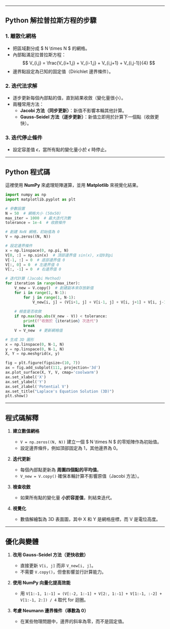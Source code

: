 
---

## **Python 解拉普拉斯方程的步驟**
### **1. 離散化網格**
   - 把區域劃分成 $ N \times N $ 的網格。
   - 內部點滿足拉普拉斯方程：
     $$
     V_{i,j} = \frac{V_{i+1,j} + V_{i-1,j} + V_{i,j+1} + V_{i,j-1}}{4}
     $$
   - 邊界點設定為已知的固定值（Dirichlet 邊界條件）。

### **2. 迭代法求解**
   - 逐步更新每個內部點的值，直到結果收斂（變化量很小）。
   - 兩種常用方法：
     - **Jacobi 方法（同步更新）**：新值不影響本輪其他計算。
     - **Gauss-Seidel 方法（逐步更新）**：新值立即用於計算下一個點（收斂更快）。

### **3. 迭代停止條件**
   - 設定容差值 $\epsilon$，當所有點的變化量小於 $\epsilon$ 時停止。

---

## **Python 程式碼**
這裡使用 **NumPy** 來處理矩陣運算，並用 **Matplotlib** 來視覺化結果。

```python
import numpy as np
import matplotlib.pyplot as plt

# 參數設置
N = 50  # 網格大小 (50x50)
max_iter = 1000  # 最大迭代次數
tolerance = 1e-4  # 收斂條件

# 創建 NxN 網格，初始值為 0
V = np.zeros((N, N))

# 設定邊界條件
x = np.linspace(0, np.pi, N)
V[0, :] = np.sin(x)  # 頂部邊界值 sin(x), x從0到pi
V[-1, :] = 0  # 底部邊界值 0
V[:, 0] = 0  # 左邊界值 0
V[:, -1] = 0  # 右邊界值 0

# 迭代計算 (Jacobi Method)
for iteration in range(max_iter):
    V_new = V.copy()  # 創建副本來存放新值
    for i in range(1, N-1):
        for j in range(1, N-1):
            V_new[i, j] = (V[i+1, j] + V[i-1, j] + V[i, j+1] + V[i, j-1]) / 4
    
    # 檢查是否收斂
    if np.max(np.abs(V_new - V)) < tolerance:
        print(f"收斂於 {iteration} 次迭代")
        break
    V = V_new  # 更新網格值

# 生成 3D 圖形
x = np.linspace(0, N-1, N)
y = np.linspace(0, N-1, N)
X, Y = np.meshgrid(x, y)

fig = plt.figure(figsize=(10, 7))
ax = fig.add_subplot(111, projection='3d')
ax.plot_surface(X, Y, V, cmap='coolwarm')
ax.set_xlabel('X')
ax.set_ylabel('Y')
ax.set_zlabel('Potential V')
ax.set_title("Laplace's Equation Solution (3D)")
plt.show()

```

---

## **程式碼解釋**
1. **建立數值網格**
   - `V = np.zeros((N, N))` 建立一個 $ N \times N $ 的零矩陣作為初始值。
   - 設定邊界條件，例如頂部固定為 1，其他邊界為 0。

2. **迭代更新**
   - 每個內部點更新為 **周圍四個點的平均值**。
   - `V_new = V.copy()` 確保本輪計算不影響原值（Jacobi 方法）。

3. **檢查收斂**
   - 如果所有點的變化量 **小於容差值**，則結束迭代。

4. **視覺化**
   - 數值解繪製為 3D 表面圖，其中 X 和 Y 是網格座標，而 V 是電位高度。

---

## **優化與變體**
1. **改用 Gauss-Seidel 方法（更快收斂）**
   - 直接更新 `V[i, j]` 而非 `V_new[i, j]`。
   - 不需要 `V.copy()`，但會影響並行計算能力。

2. **使用 NumPy 向量化提高效能**
   - 用 `V[1:-1, 1:-1] = (V[:-2, 1:-1] + V[2:, 1:-1] + V[1:-1, :-2] + V[1:-1, 2:]) / 4` 取代 for 迴圈。

3. **考慮 Neumann 邊界條件（導數為 0）**
   - 在某些物理問題中，邊界的斜率為零，而不是固定值。

